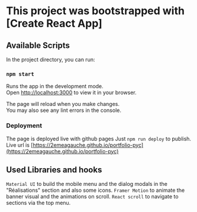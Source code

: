 # This project was bootstrapped with [Create React App]

## Available Scripts

In the project directory, you can run:

### `npm start`

Runs the app in the development mode.\
Open [http://localhost:3000](http://localhost:3000) to view it in your browser.

The page will reload when you make changes.\
You may also see any lint errors in the console.

### Deployment

The page is deployed live with github pages
Just `npm run deploy` to publish.
Live url is  [https://2emeagauche.github.io/portfolio-pyc](https://2emeagauche.github.io/portfolio-pyc)

## Used Libraries and hooks

`Material UI` to build the mobile menu and the dialog modals in the "Réalisations" section and also some icons.
`Framer Motion` to animate the banner visual and the animations on scroll.
`React scroll` to navigate to sections via the top menu.